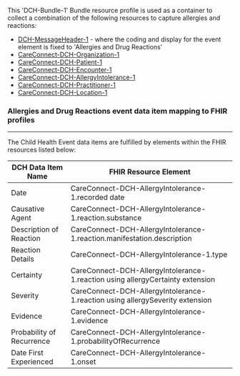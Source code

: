 This 'DCH-Bundle-1' Bundle resource profile is used as a container to collect a combination of the following resources to capture allergies and reactions:

- [DCH-MessageHeader-1] - where the coding and display for the event element is fixed to 'Allergies and Drug Reactions'
- [CareConnect-DCH-Organization-1]
- [CareConnect-DCH-Patient-1]
- [CareConnect-DCH-Encounter-1]
- [CareConnect-DCH-AllergyIntolerance-1]
- [CareConnect-DCH-Practitioner-1]
- [CareConnect-DCH-Location-1]

### Allergies and Drug Reactions event data item mapping to FHIR profiles ###
----------
The Child Health Event data items are fulfilled by elements within the FHIR resources listed below:
                                                                                                   
| DCH Data Item Name        | FHIR Resource Element                                                                                   |
|---------------------------|---------------------------------------------------------------------------------------------------------|
| Date                      | CareConnect-DCH-AllergyIntolerance-1.recorded date                                                        |
| Causative Agent           | CareConnect-DCH-AllergyIntolerance-1.reaction.substance                                                   |
| Description of Reaction   | CareConnect-DCH-AllergyIntolerance-1.reaction.manifestation.description                                   |
| Reaction Details          | CareConnect-DCH-AllergyIntolerance-1.type                                                                 |
| Certainty                 | CareConnect-DCH-AllergyIntolerance-1.reaction using allergyCertainty extension                            |
| Severity                  | CareConnect-DCH-AllergyIntolerance-1.reaction using allergySeverity extension                             |
| Evidence                  | CareConnect-DCH-AllergyIntolerance-1.evidence |
| Probability of Recurrence | CareConnect-DCH-AllergyIntolerance-1.probabilityOfRecurrence                                |
| Date First Experienced    | CareConnect-DCH-AllergyIntolerance-1.onset                                                                |

[DCH-MessageHeader-1]:dch-messageheader-1.html
[CareConnect-DCH-Organization-1]:careconnect-dch-organization-1.html
[CareConnect-DCH-Patient-1]:careconnect-dch-patient-1.html
[CareConnect-DCH-Encounter-1]:careconnect-dch-encounter-1.html
[CareConnect-DCH-AllergyIntolerance-1]:careconnect-dch-allergyintolerance-1.html
[CareConnect-DCH-Practitioner-1]:careconnect-dch-practitioner-1.html
[CareConnect-DCH-Location-1]:careconnect-dch-location-1.html

